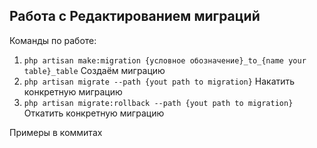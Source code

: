 ## Работа с Редактированием миграций

Команды по работе:

1. `php artisan make:migration {условное обозначение}_to_{name your table}_table` Создаём миграцию
2. `php artisan migrate --path {yout path to migration}` Накатить конкретную миграцию
3. `php artisan migrate:rollback --path {yout path to migration}` Откатить конкретную миграцию

Примеры в коммитах

